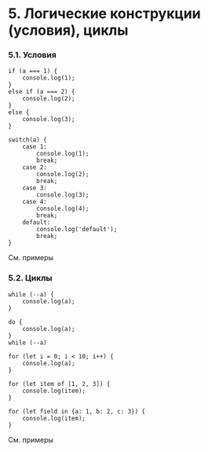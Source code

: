 # 5. Логические конструкции (условия), циклы

### 5.1. Условия

```
if (a === 1) {
    console.log(1);
}
else if (a === 2) {
    console.log(2);
}
else {
    console.log(3);
}
```

```
switch(a) {
    case 1:
        console.log(1);
        break;
    case 2:
        console.log(2);
        break;
    case 3:
        console.log(3);
    case 4:
        console.log(4);
        break;
    default:
        console.log('default');
        break;
}
```

См. примеры

### 5.2. Циклы

```
while (--a) {
    console.log(a);
}
```

```
do {
    console.log(a);
}
while (--a)
```

```
for (let i = 0; i < 10; i++) {
    console.log(a);
}
```

```
for (let item of [1, 2, 3]) {
    console.log(item);
}
```

```
for (let field in {a: 1, b: 2, c: 3}) {
    console.log(item);
}
```

См. примеры